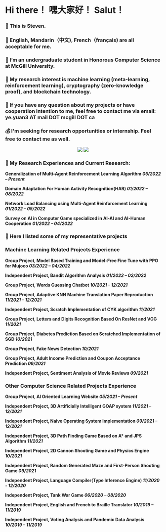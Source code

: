 # Hi there！ 嘿大家好！ Salut！
### 👋 This is Steven.
### 💬 English, Mandarin（中文), French（français) are all acceptable for me.
### 🔭 I’m an undergraduate student in Honorous Computer Science at McGill University. 
### 🧐 My research interest is machine learning (meta-learning, reinforcement learning), cryptography (zero-knowledge proof), and blockchain technology.
### 📧 If you have any question about my projects or have cooperation intention to me, feel free to contact me via email: ye.yuan3 AT mail DOT mcgill DOT ca
### 💰 I'm seeking for research opportunities or internship. Feel free to contact me as well.

<p align = "center">
  <img src = "https://github-readme-stats.vercel.app/api?username=StevenYuan666&hide_rank=true&line_height=20&count_private=true&theme=swift&show_icons=true">
  <img src = "https://github-readme-stats.vercel.app/api/top-langs/?username=StevenYuan666&layout=compact&theme=swift">
</p>

### 🧐 My Research Experiences and Current Research:
**Generalization of Multi-Agent Reinforcement Learning Algorithm _05/2022 – Present_**

**Domain Adaptation For Human Activity Recognition(HAR) _01/2022 – 08/2022_**

**Network Load Balancing using Multi-Agent Reinforcement Learning _01/2022 – 05/2022_**

**Survey on AI in Computer Game specialized in AI-AI and AI-Human Cooperation _01/2022 – 04/2022_**

### 👀 Here I listed some of my representative projects
### Machine Learning Related Projects Experience
**Group Project, Model Based Training and Model-Free Fine Tune with PPO for Mujoco _03/2022 – 04/2022_**

**Independent Project, Bandit Algorithm Analysis _01/2022 – 02/2022_**

**Group Project, Words Guessing Chatbot _10/2021 – 12/2021_**

**Group Project, Adaptive KNN Machine Translation Paper Reproduction _11/2021 – 12/2021_** 

**Independent Project, Scratch Implementation of CYK algorithm _11/2021_** 

**Group Project, Letters and Digits Recognition Based On ResNet and VGG _11/2021_** 

**Group Project, Diabetes Prediction Based on Scratched Implementation of SGD _10/2021_**

**Group Project, Fake News Detection _10/2021_** 

**Group Project, Adult Income Prediction and Coupon Acceptance Prediction _09/2021_** 

**Independent Project, Sentiment Analysis of Movie Reviews _09/2021_** 

### Other Computer Science Related Projects Experience
**Group Project, AI Oriented Learning Website _05/2021 – Present_**

**Independent Project, 3D Artificially Intelligent GOAP system _11/2021 – 12/2021_**

**Independent Project, Naive Operating System Implementation  _09/2021 – 12/2021_**

**Independent Project, 3D Path Finding Game Based on A\* and JPS Algorithm _11/2021_**

**Independent Project, 2D Cannon Shooting Game and Physics Engine _10/2021_**

**Independent Project, Random Generated Maze and First-Person Shooting Game _09/2021_**

**Independent Project, Language Compiler(Type Inference Engine) _11/2020 - 12/2020_**

**Independent Project, Tank War Game _06/2020 – 08/2020_** 

**Independent Project, English and French to Braille Translator _10/2019 – 11/2019_**

**Independent Project, Voting Analysis and Pandemic Data Analysis _10/2019 – 11/2019_**

